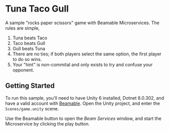 # Tuna Taco Gull

A sample "rocks paper scissors" game with Beamable Microservices. 
The rules are simple, 
1. Tuna beats Taco
2. Taco beats Gull
3. Gull beats Tuna
4. There are no ties; if both players select the same option, the first player to do so wins.
5. Your "hint" is non-commital and only exists to try and confuse your opponent. 
   
## Getting Started

To run this sample, you'll need to have Unity 6 installed, Dotnet 8.0.302, and have a valid account with [Beamable](https://docs.beamable.com/docs/beamable-overview). 
Open the Unity project, and enter the `Scenes/game.unity` scene. 

Use the Beamable button to open the _Beam Services_ window, and start the Microservice by clicking the play button. 

